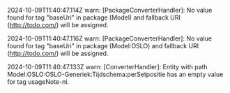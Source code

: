 2024-10-09T11:40:47.114Z warn: [PackageConverterHandler]: No value found for tag "baseUri" in package (Model) and fallback URI (http://todo.com/) will be assigned.

2024-10-09T11:40:47.116Z warn: [PackageConverterHandler]: No value found for tag "baseUri" in package (Model:OSLO) and fallback URI (http://todo.com/) will be assigned.

2024-10-09T11:40:47.133Z warn: [ConverterHandler]: Entity with path Model:OSLO:OSLO-Generiek:Tijdschema:perSetpositie has an empty value for tag usageNote-nl.

